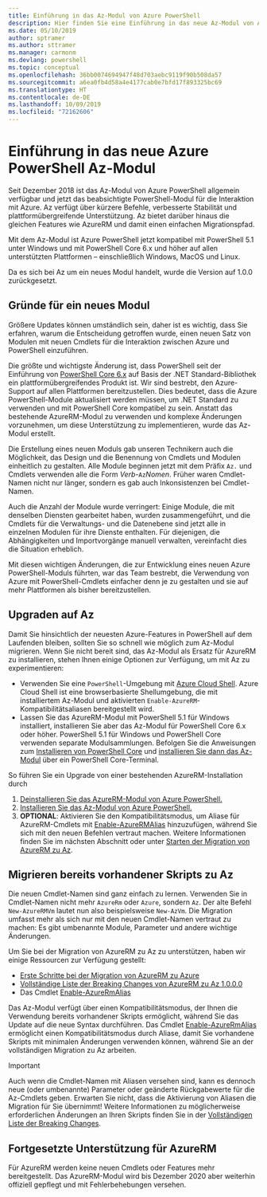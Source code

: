 ```yaml
---
title: Einführung in das Az-Modul von Azure PowerShell
description: Hier finden Sie eine Einführung in das neue Az-Modul von Azure PowerShell, das das AzureRM-Modul ersetzt.
ms.date: 05/10/2019
author: sptramer
ms.author: sttramer
ms.manager: carmonm
ms.devlang: powershell
ms.topic: conceptual
ms.openlocfilehash: 36bb0074694947f48d703aebc9119f90b508da57
ms.sourcegitcommit: a6ea0fb4d58a4e4177cab0e7bfd17f893325bc69
ms.translationtype: HT
ms.contentlocale: de-DE
ms.lasthandoff: 10/09/2019
ms.locfileid: "72162606"
---
```

# <a name="introducing-the-new-azure-powershell-az-module"></a>Einführung in das neue Azure PowerShell Az-Modul

Seit Dezember 2018 ist das Az-Modul von Azure PowerShell allgemein verfügbar und jetzt das beabsichtigte PowerShell-Modul für die Interaktion mit Azure. Az verfügt über kürzere Befehle, verbesserte Stabilität und plattformübergreifende Unterstützung. Az bietet darüber hinaus die gleichen Features wie AzureRM und damit einen einfachen Migrationspfad.

Mit dem Az-Modul ist Azure PowerShell jetzt kompatibel mit PowerShell 5.1 unter Windows und mit PowerShell Core 6.x und höher auf allen unterstützten Plattformen – einschließlich Windows, MacOS und Linux.

Da es sich bei Az um ein neues Modul handelt, wurde die Version auf 1.0.0 zurückgesetzt.

## <a name="why-a-new-module"></a>Gründe für ein neues Modul

Größere Updates können umständlich sein, daher ist es wichtig, dass Sie erfahren, warum die Entscheidung getroffen wurde, einen neuen Satz von Modulen mit neuen Cmdlets für die Interaktion zwischen Azure und PowerShell einzuführen.

Die größte und wichtigste Änderung ist, dass PowerShell seit der Einführung von [PowerShell Core 6.x](/powershell/scripting/overview) auf Basis der .NET Standard-Bibliothek ein plattformübergreifendes Produkt ist.
Wir sind bestrebt, den Azure-Support auf allen Plattformen bereitzustellen. Dies bedeutet, dass die Azure PowerShell-Module aktualisiert werden müssen, um .NET Standard zu verwenden und mit PowerShell Core kompatibel zu sein. Anstatt das bestehende AzureRM-Modul zu verwenden und komplexe Änderungen vorzunehmen, um diese Unterstützung zu implementieren, wurde das Az-Modul erstellt.

Die Erstellung eines neuen Moduls gab unseren Technikern auch die Möglichkeit, das Design und die Benennung von Cmdlets und Modulen einheitlich zu gestalten. Alle Module beginnen jetzt mit dem Präfix `Az.` und Cmdlets verwenden alle die Form _Verb_-`Az`_Nomen_. Früher waren Cmdlet-Namen nicht nur länger, sondern es gab auch Inkonsistenzen bei Cmdlet-Namen.

Auch die Anzahl der Module wurde verringert: Einige Module, die mit denselben Diensten gearbeitet haben, wurden zusammengeführt, und die Cmdlets für die Verwaltungs- und die Datenebene sind jetzt alle in einzelnen Modulen für ihre Dienste enthalten. Für diejenigen, die Abhängigkeiten und Importvorgänge manuell verwalten, vereinfacht dies die Situation erheblich.

Mit diesen wichtigen Änderungen, die zur Entwicklung eines neuen Azure PowerShell-Moduls führten, war das Team bestrebt, die Verwendung von Azure mit PowerShell-Cmdlets einfacher denn je zu gestalten und sie auf mehr Plattformen als bisher bereitzustellen.

## <a name="upgrade-to-az"></a>Upgraden auf Az

Damit Sie hinsichtlich der neuesten Azure-Features in PowerShell auf dem Laufenden bleiben, sollten Sie so schnell wie möglich zum Az-Modul migrieren. Wenn Sie nicht bereit sind, das Az-Modul als Ersatz für AzureRM zu installieren, stehen Ihnen einige Optionen zur Verfügung, um mit Az zu experimentieren:

* Verwenden Sie eine `PowerShell`-Umgebung mit [Azure Cloud Shell](https://docs.microsoft.com/azure/cloud-shell/overview).
  Azure Cloud Shell ist eine browserbasierte Shellumgebung, die mit installiertem Az-Modul und aktivierten `Enable-AzureRM`-Kompatibilitätsaliasen bereitgestellt wird.
* Lassen Sie das AzureRM-Modul mit PowerShell 5.1 für Windows installiert, installieren Sie aber das Az-Modul für PowerShell Core 6.x oder höher. PowerShell 5.1 für Windows und PowerShell Core verwenden separate Modulsammlungen. Befolgen Sie die Anweisungen zum [Installieren von PowerShell Core](/powershell/scripting/install/installing-powershell-core-on-windows) und [installieren Sie dann das Az-Modul](install-az-ps.md) über ein PowerShell Core-Terminal.

So führen Sie ein Upgrade von einer bestehenden AzureRM-Installation durch

1. [Deinstallieren Sie das AzureRM-Modul von Azure PowerShell.](/powershell/azure/uninstall-az-ps#uninstall-the-azurerm-module)
2. [Installieren Sie das Az-Modul von Azure PowerShell.](install-az-ps.md)
3. __OPTIONAL__: Aktivieren Sie den Kompatibilitätsmodus, um Aliase für AzureRM-Cmdlets mit [Enable-AzureRMAlias](/powershell/module/az.accounts/enable-azurermalias) hinzuzufügen, während Sie sich mit den neuen Befehlen vertraut machen. Weitere Informationen finden Sie im nächsten Abschnitt oder unter [Starten der Migration von AzureRM zu Az](migrate-from-azurerm-to-az.md).

## <a name="migrate-existing-scripts-to-az"></a>Migrieren bereits vorhandener Skripts zu Az

Die neuen Cmdlet-Namen sind ganz einfach zu lernen. Verwenden Sie in Cmdlet-Namen nicht mehr `AzureRm` oder `Azure`, sondern `Az`. Der alte Befehl `New-AzureRMVm` lautet nun also beispielsweise `New-AzVm`.
Die Migration umfasst mehr als sich nur mit den neuen Cmdlet-Namen vertraut zu machen: Es gibt umbenannte Module, Parameter und andere wichtige Änderungen.

Um Sie bei der Migration von AzureRM zu Az zu unterstützen, haben wir einige Ressourcen zur Verfügung gestellt:

* [Erste Schritte bei der Migration von AzureRM zu Azure](migrate-from-azurerm-to-az.md)
* [Vollständige Liste der Breaking Changes von AzureRM zu Az 1.0.0.0](migrate-az-1.0.0.md)
* Das Cmdlet [Enable-AzureRmAlias](/powershell/module/az.accounts/enable-azurermalias)

Das Az-Modul verfügt über einen Kompatibilitätsmodus, der Ihnen die Verwendung bereits vorhandener Skripts ermöglicht, während Sie das Update auf die neue Syntax durchführen. Das Cmdlet [Enable-AzureRmAlias](/powershell/module/az.accounts/enable-azurermalias) ermöglicht einen Kompatibilitätsmodus durch Aliase, damit Sie vorhandene Skripts mit minimalen Änderungen verwenden können, während Sie an der vollständigen Migration zu Az arbeiten.

> [!IMPORTANT]
> Auch wenn die Cmdlet-Namen mit Aliasen versehen sind, kann es dennoch neue (oder umbenannte) Parameter oder geänderte Rückgabewerte für die Az-Cmdlets geben. Erwarten Sie nicht, dass die Aktivierung von Aliasen die Migration für Sie übernimmt! Weitere Informationen zu möglicherweise erforderlichen Änderungen an Ihren Skripts finden Sie in der [Vollständigen Liste der Breaking Changes](migrate-az-1.0.0.md).

## <a name="continued-support-for-azurerm"></a>Fortgesetzte Unterstützung für AzureRM

Für AzureRM werden keine neuen Cmdlets oder Features mehr bereitgestellt. Das AzureRM-Modul wird bis Dezember 2020 aber weiterhin offiziell gepflegt und mit Fehlerbehebungen versehen.
